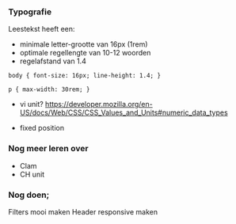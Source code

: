 ### Typografie
Leestekst heeft een:
- minimale letter-grootte van 16px (1rem)
- optimale regellengte van 10-12 woorden
- regelafstand van 1.4

`body {
  font-size: 16px;
  line-height: 1.4;
}`

`p {
  max-width: 30rem;
}`


- vi unit?
https://developer.mozilla.org/en-US/docs/Web/CSS/CSS_Values_and_Units#numeric_data_types

- fixed position

### Nog meer leren over
- Clam
- CH unit

### Nog doen;
Filters mooi maken
Header responsive maken